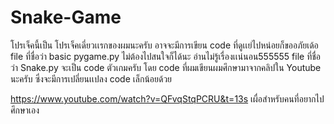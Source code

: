 # Snake-Game
โปรเจ็คนี้เป็น โปรเจ็คเดี่ยวเเรกของผมนะครับ 
อาจจะมีการเขียน code ที่ดูเเย่ไปหน่อยก็ขออภัยเด้อ
file ที่ชื่อว่า basic pygame.py ไม่ต้องไปสนใจก็ได้นะ อ่านไม่รู้เรื่องเเน่นอน555555
file ที่ชื่อว่า Snake.py จะเป็น code ตัวเกมครับ
โดย code ที่ผมเขียนผมศึกษามาจากคลิปใน Youtube นะครับ ซึ่งจะมีการเปลี่ยนเเปลง code เล็กน้อยด้วย

https://www.youtube.com/watch?v=QFvqStqPCRU&t=13s เผื่อสำหรับคนที่อยากไปศึกษาเอง
